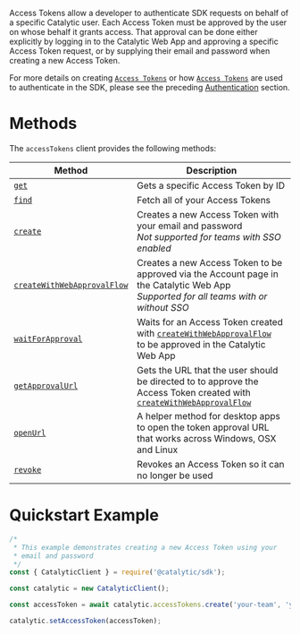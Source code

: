 Access Tokens allow a developer to authenticate SDK requests on behalf of a specific Catalytic user. Each Access Token must be approved by the user on whose behalf it grants access. That approval can be done either explicitly by logging in to the Catalytic Web App and approving a specific Access Token request, or by supplying their email and password when creating a new Access Token.

For more details on creating [`Access Tokens`](doc:the-access-token-entity-node) or how [`Access Tokens`](doc:the-access-token-entity-node) are used to authenticate in the SDK, please see the preceding [Authentication](doc:authentication-node) section.

# Methods

The `accessTokens` client provides the following methods:

| Method                                                                                              | Description                                                                                                                                                                                       |
| --------------------------------------------------------------------------------------------------- | ------------------------------------------------------------------------------------------------------------------------------------------------------------------------------------------------- |
| [`get`](doc:get-an-access-token-node)                                                               | Gets a specific Access Token by ID                                                                                                                                                                |
| [`find`](doc:find-access-tokens-node)                                                               | Fetch all of your Access Tokens                                                                                                                                                                   |
| [`create`](doc:create-an-access-token-node#section-the-create-method)                               | Creates a new Access Token with your email and password<br>_Not supported for teams with SSO enabled_                                                                                             |
| [`createWithWebApprovalFlow`](doc:create-an-access-token-node#the-createwithwebapprovalflow-method) | Creates a new Access Token to be approved via the Account page in<br> the Catalytic Web App<br>_Supported for all teams with or without SSO_                                                      |
| [`waitForApproval`](doc:create-an-access-token-node#the-waitforapproval-method)                     | Waits for an Access Token created with [`createWithWebApprovalFlow`](doc:create-an-access-token-node#the-createwithwebapprovalflow-method) <br>to be approved in the Catalytic Web App            |
| [`getApprovalUrl`](doc:create-an-access-token-node#the-getapprovalurl-method)                       | Gets the URL that the user should be directed to to approve the <br>Access Token created with [`createWithWebApprovalFlow`](doc:create-an-access-token-node#the-createwithwebapprovalflow-method) |
| [`openUrl`](doc:access-tokens-node#section-the-open-url-method)                                     | A helper method for desktop apps to open the token approval URL<br> that works across Windows, OSX and Linux                                                                                      |
| [`revoke`](doc:create-an-access-token-node#the-openurl-method)                                      | Revokes an Access Token so it can no longer be used                                                                                                                                               |

# Quickstart Example

```js
/*
 * This example demonstrates creating a new Access Token using your
 * email and password
 */
const { CatalyticClient } = require('@catalytic/sdk');

const catalytic = new CatalyticClient();

const accessToken = await catalytic.accessTokens.create('your-team', 'your-email', 'your-password', 'your-token-name');

catalytic.setAccessToken(accessToken);
```

